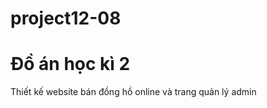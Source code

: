 # project12-08
<h1> Đồ án học kì 2 </h1>
<p> Thiết kế website bán đồng hồ online và trang quản lý admin </p>
